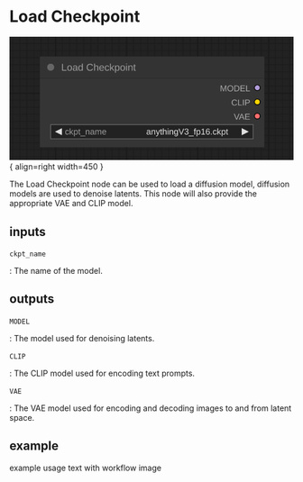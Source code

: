 # Load Checkpoint

![KSampler node](media/LoadCheckpoint.svg){ align=right width=450 }

The Load Checkpoint node can be used to load a diffusion model, diffusion models are used to denoise latents. This node will also provide the appropriate VAE and CLIP model.

## inputs

`ckpt_name`

:   The name of the model.

## outputs

`MODEL`

:   The model used for denoising latents.

`CLIP`

:   The CLIP model used for encoding text prompts.

`VAE`

:   The VAE model used for encoding and decoding images to and from latent space.

## example

example usage text with workflow image